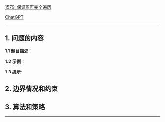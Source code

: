 [1579. 保证图可完全遍历](https://leetcode.cn/problems/remove-max-number-of-edges-to-keep-graph-fully-traversable)

[ChatGPT](chat.openai.com)

---

## 1. 问题的内容
**1.1 题目描述**：

**1.2 示例**：

**1.3 提示**:

## 2. 边界情况和约束


## 3. 算法和策略

---


